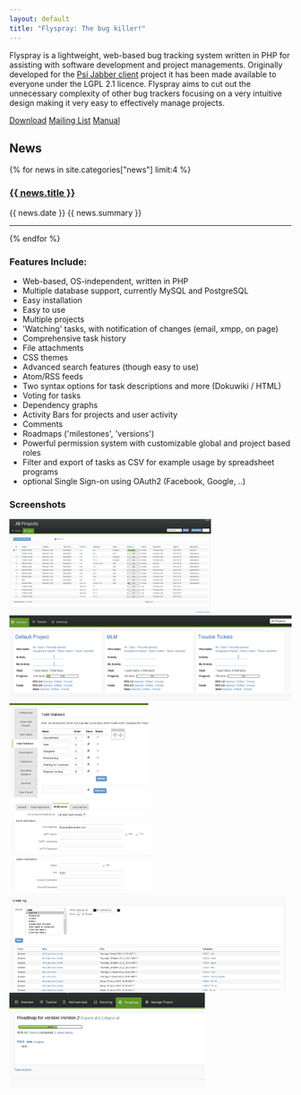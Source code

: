 ```yaml
---
layout: default
title: "Flyspray: The bug killer!"
---
```


<div class="jumbotron">
	<p>
	Flyspray is a lightweight, web-based bug tracking system written in PHP for assisting with software development and project managements. Originally developed for the <a href="http://www.psi-im.org/">Psi Jabber client</a> project it has been made available to everyone under the LGPL 2.1 licence. Flyspray aims to cut out the unnecessary complexity of other bug trackers focusing on a very intuitive design making it very easy to effectively manage projects.
	</p>
	<div class="btn-group btn-group-justified ">
		<a class="btn btn-success btn-lg" href="{{ site.baseurl }}/docs/download">Download</a>
		<a class="btn btn-info btn-lg" href="{{ site.baseurl }}/community/mailing-list">Mailing List</a>
		<a class="btn btn-primary btn-lg" href="{{ site.baseurl }}/manual">Manual</a>
	</div>
</div>

<div class="row">
	<div class="col-md-7">
		<h2>News</h2>
		{% for news in site.categories["news"] limit:4 %}
			<h3><a href="{{ site.baseurl }}{{ news.url }}">{{ news.title }}</a></h3>
			{{ news.date }} {{ news.summary }}
			<hr>
	        {% endfor %}
	</div>
	<div class="col-md-5">
		<div class="well well-lg">
			<h3>Features Include:</h3>
			<ul>
				<li>Web-based, OS-independent, written in PHP</li>
				<li>Multiple database support, currently MySQL and PostgreSQL</li>
				<li>Easy installation</li>
				<li>Easy to use</li>
				<li>Multiple projects</li>
				<li>'Watching' tasks, with notification of changes (email, xmpp, on page)</li>
				<li>Comprehensive task history</li>
				<li>File attachments</li>
				<li>CSS themes</li>
				<li>Advanced search features (though easy to use)</li>
				<li>Atom/RSS feeds</li>
				<li>Two syntax options for task descriptions and more (Dokuwiki / HTML)</li>
				<li>Voting for tasks</li>
				<li>Dependency graphs</li>
				<li>Activity Bars for projects and user activity</li>
				<li>Comments</li>
				<li>Roadmaps ('milestones', 'versions')</li>
				<li>Powerful permission system with customizable global and project based roles</li>
				<li>Filter and export of tasks as CSV for example usage by spreadsheet programs</li>
				<li>optional Single Sign-on using OAuth2 (Facebook, Google, ..)</li>
				<!-- 
				people can activate mass operations on their own risc, needs more validations checks.
				(single user or small setups who do not need email notifications or history protocols of each task change)
				-->
				<!-- <li>mass operation</li> -->
			</ul>
		</div>
	</div>
</div>

<h3>Screenshots</h3>
<div class="row">
  <div class="col-xs-8 col-md-4">
    <a href="images/screenshots/screenshot1.png" class="thumbnail">
	<img alt="" src="images/screenshots/screenshot1-thumb.png">
    </a>
  </div>
  <div class="col-xs-8 col-md-4">
    <a href="images/screenshots/screenshot2.png" class="thumbnail">
		<img alt="" src="images/screenshots/screenshot2-thumb.png">
	</a>
  </div>
  <div class="col-xs-8 col-md-4">
    <a href="images/screenshots/screenshot3.png" class="thumbnail">
		<img alt="" src="images/screenshots/screenshot3-thumb.png">
	</a>
  </div>
</div>
<div class="row">
  <div class="col-xs-8 col-md-4">
    <a href="images/screenshots/screenshot4.png" class="thumbnail">
		<img alt="" src="images/screenshots/screenshot4-thumb.png">
	</a>
  </div>
  <div class="col-xs-8 col-md-4">
    <a href="images/screenshots/screenshot5.png" class="thumbnail">
		<img alt="" src="images/screenshots/screenshot5-thumb.png">
	</a>
  </div>
  <div class="col-xs-8 col-md-4">
    <a href="images/screenshots/screenshot6.png" class="thumbnail">
		<img alt="" src="images/screenshots/screenshot6-thumb.png">
	</a>
  </div>
</div>
